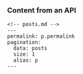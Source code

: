 ### Content from an API

```
<!-- posts.md -->
---
permalink: p.permalink
pagination:
  data: posts
  size: 1
  alias: p
---
```
